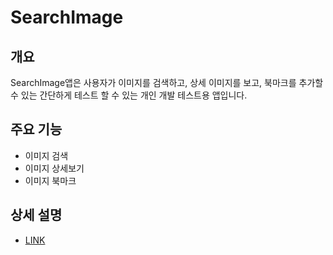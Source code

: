 # SearchImage

## 개요
SearchImage앱은 사용자가 이미지를 검색하고, 상세 이미지를 보고, 북마크를 추가할 수 있는 간단하게 테스트 할 수 있는 개인 개발 테스트용 앱입니다.

## 주요 기능
- 이미지 검색
- 이미지 상세보기
- 이미지 북마크

## 상세 설명
- [LINK](https://electric-utahraptor-8f4.notion.site/Android-SearchImage-4235ac463b5f44cbb0d29c08fd28af03?pvs=4)
